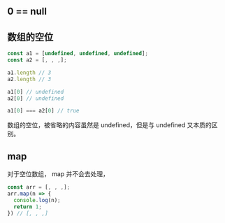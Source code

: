 ## 0 == null

## 数组的空位

```javascript
const a1 = [undefined, undefined, undefined];
const a2 = [, , ,];

a1.length // 3
a2.length // 3

a1[0] // undefined
a2[0] // undefined

a1[0] === a2[0] // true
```

数组的空位，被省略的内容虽然是 undefined，但是与 undefined 又本质的区别。

## map

对于空位数组， map 并不会去处理，

```javascript
const arr = [, , ,];
arr.map(n => {
  console.log(n);
  return 1;
}) // [, , ,]
```
